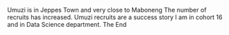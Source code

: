 Umuzi is in Jeppes Town and very close to Maboneng
 The number of recruits has increased. Umuzi recruits are a success story
 I am in cohort 16 and in Data Science department.
The End
